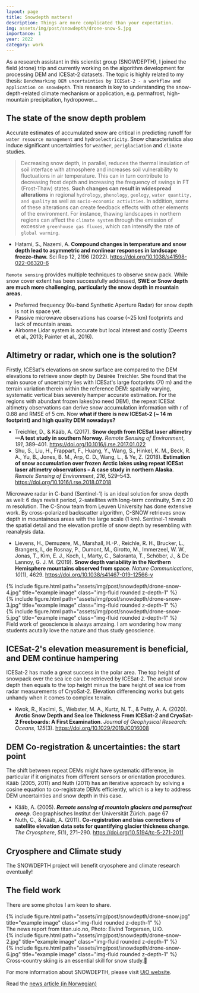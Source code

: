 ```yaml
---
layout: page
title: Snowdepth matters!
description: Things are more complicated than your expectation.
img: assets/img/post/snowdepth/drone-snow-5.jpg
importance: 1
year: 2022
category: work
---
```


As a research assistant in this scientist group (SNOWDEPTH), I joined the field (drone) trip and currently working on the algorithm development for processing DEM and ICESat-2 datasets. The topic is highly related to my thesis: `Benchmarking DEM uncertainties by ICESat-2 - a workflow and application on snowdepth`. This research is key to understanding the snow-depth-related climate mechanism or application, e.g. permafrost, high-mountain precipitation, hydropower...

## The state of the snow depth problem

Accurate estimates of accumulated snow are critical in predicting runoff for `water resource management` and `hydroelectricity`. Snow characteristics also induce significant uncertainties for `weather`, `periglaciation` and `climate` studies. 

> Decreasing snow depth, in parallel, reduces the thermal insulation of soil interface with atmosphere and increases soil vulnerability to fluctuations in air temperature. This can in turn contribute to decreasing frost depth and increasing the frequency of swings in FT (Frost-Thaw) states. **Such changes can result in widespread alterations** in regional `hydrology`, `phenology`, `geology`, `water quantity, and quality` as well as `socio-economic activities`. In addition, some of these alterations can create feedback effects with other elements of the environment. For instance, thawing landscapes in northern regions can affect the `climate system` through the emission of excessive `greenhouse gas fluxes`, which can intensify the rate of `global warming`.

- Hatami, S., Nazemi, A. **Compound changes in temperature and snow depth lead to asymmetric and nonlinear responses in landscape freeze–thaw.** Sci Rep 12, 2196 (2022). https://doi.org/10.1038/s41598-022-06320-6

`Remote sensing` provides multiple techniques to observe snow pack. While snow cover extent has been successfully addressed, **SWE or Snow depth are much more challenging, particularly the snow depth in mountain areas.**

- Preferred frequency (Ku-band Synthetic Aperture Radar) for snow depth is not in space yet.
- Passive microwave observations has coarse (~25 km) footprints and lack of mountain areas.
- Airborne Lidar system is accurate but local interest and costly (Deems et al., 2013; Painter et al., 2016).

## Altimetry or radar, which one is the solution?

Firstly, ICESat's elevations on snow surface are compared to the DEM elevations to retrieve snow depth by Désirée Treichler. She found that the main source of uncertainty lies with ICESat's large footprints (70 m) and the terrain variation therein within the reference DEM: spatially varying, systematic vertical bias severely hamper accurate estimation. For the regions with abundant frozen lakes(no need DEM), the repeat ICESat altimetry observations can derive snow accumulation information with r of 0.88 and RMSE of 5 cm. Now **what if there is new ICESat-2 (~ 14 m footprint) and high quality DEM nowadays?**

- Treichler, D., & Kääb, A. (2017). **Snow depth from ICESat laser altimetry—A test study in southern Norway**. *Remote Sensing of Environment*, *191*, 389–401. https://doi.org/10.1016/j.rse.2017.01.022
- Shu, S., Liu, H., Frappart, F., Huang, Y., Wang, S., Hinkel, K. M., Beck, R. A., Yu, B., Jones, B. M., Arp, C. D., Wang, L., & Ye, Z. (2018). **Estimation of snow accumulation over frozen Arctic lakes using repeat ICESat laser altimetry observations – A case study in northern Alaska**. *Remote Sensing of Environment*, *216*, 529–543. https://doi.org/10.1016/j.rse.2018.07.018

Microwave radar in C-band (Sentinel-1) is an ideal solution for snow depth as well: 6 days revisit period, 2-satellites with long-term continuity, 5 m x 20 m resolution. The C-Snow team from Leuven University has done extensive work. By cross-polarized backscatter algorithm, C-SNOW retrieves snow depth in mountainous areas with the large scale (1 km). Sentinel-1 reveals the spatial detail and the elevation profile of snow depth by resembling with reanalysis data.

- Lievens, H., Demuzere, M., Marshall, H.-P., Reichle, R. H., Brucker, L., Brangers, I., de Rosnay, P., Dumont, M., Girotto, M., Immerzeel, W. W., Jonas, T., Kim, E. J., Koch, I., Marty, C., Saloranta, T., Schöber, J., & De Lannoy, G. J. M. (2019). **Snow depth variability in the Northern Hemisphere mountains observed from space**. *Nature Communications*, *10*(1), 4629. https://doi.org/10.1038/s41467-019-12566-y


<div class="row">
    <div class="col-sm mt-3 mt-md-0">
        {% include figure.html path="assets/img/post/snowdepth/drone-snow-4.jpg" title="example image" class="img-fluid rounded z-depth-1" %}
    </div>
    <div class="col-sm mt-3 mt-md-0">
        {% include figure.html path="assets/img/post/snowdepth/drone-snow-3.jpg" title="example image" class="img-fluid rounded z-depth-1" %}
    </div>
    <div class="col-sm mt-3 mt-md-0">
        {% include figure.html path="assets/img/post/snowdepth/drone-snow-5.jpg" title="example image" class="img-fluid rounded z-depth-1" %}
    </div>
</div>
<div class="caption">
    Field work of geoscience is always amzaing. I am wondering how many students acutally love the nature and thus study geoscience.
</div>

## ICESat-2's elevation measurement is beneficial, and DEM continue hampering

ICESat-2 has made a great success in the polar area. The top height of snowpack over the sea ice can be retrieved by ICESat-2. The actual snow depth then equals to the top height minus the bare height of sea ice from radar measurements of CryoSat-2. Elevation differencing works but gets unhandy when it comes to complex terrain.

- Kwok, R., Kacimi, S., Webster, M. A., Kurtz, N. T., & Petty, A. A. (2020). **Arctic Snow Depth and Sea Ice Thickness From ICESat‐2 and CryoSat‐2 Freeboards: A First Examination**. *Journal of Geophysical Research: Oceans*, *125*(3). https://doi.org/10.1029/2019JC016008

## DEM Co-registration & uncertainties: the start point

The shift between repeat DEMs might have systematic difference, in particular if it originates from different sensors or orientation procedures. Kääb (2005, 2011) and Nuth (2011) has an iterative approach by solving a cosine equation to co-registrate DEMs efficiently, which is a key to address DEM uncertainties and snow depth in this case.

- Kääb, A. (2005). ***Remote sensing of mountain glaciers and permafrost creep***. Geographisches Institut der Universität Zürich. page 67
- Nuth, C., & Kääb, A. (2011). **Co-registration and bias corrections of satellite elevation data sets for quantifying glacier thickness change**. *The Cryosphere*, *5*(1), 271–290. https://doi.org/10.5194/tc-5-271-2011

## Cryosphere and Climate study

The SNOWDEPTH project will benefit cryosphere and climate research eventually!

## The field work

There are some photos I am keen to share.

<div class="row">
    <div class="col-sm mt-3 mt-md-0">
        {% include figure.html path="assets/img/post/snowdepth/drone-snow.jpg" title="example image" class="img-fluid rounded z-depth-1" %}
    </div>
</div>
<div class="caption">
    The news report from titan.uio.no, Photo: Eivind Torgersen, UiO.
</div>

<div class="row justify-content-sm-center">
    <div class="col-sm-8 mt-3 mt-md-0">
        {% include figure.html path="assets/img/post/snowdepth/drone-snow-2.jpg" title="example image" class="img-fluid rounded z-depth-1" %}
    </div>
    <div class="col-sm-4 mt-3 mt-md-0">
        {% include figure.html path="assets/img/post/snowdepth/drone-snow-6.jpg" title="example image" class="img-fluid rounded z-depth-1" %}
    </div>
</div>
<div class="caption">
    Cross-country skiing is an essential skill for snow study.🎿
</div>


For more information about SNOWDEPTH, please visit [UiO website](https://www.mn.uio.no/geo/english/research/projects/snowdepth/index.html).

Read the [news article (in Norwegian)](https://titan.uio.no/geologi-klima/2022/hvor-mye-sno-er-det-egentlig-i-fjellet)


